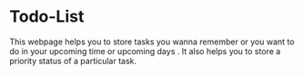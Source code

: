 # Todo-List
This webpage helps you to store tasks you wanna remember or you want to do in your upcoming time or upcoming days . It also helps you to store a priority status of a particular task.
